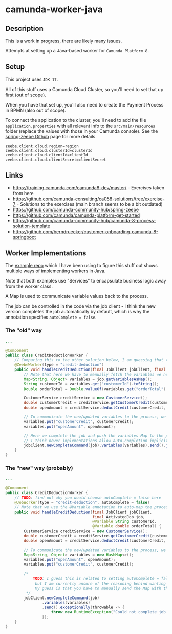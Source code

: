 # camunda-worker-java

## Description

This is a work in progress, there are likely many issues.

Attempts at setting up a Java-based worker for `Camunda Platform 8`.

## Setup

This project uses `JDK 17`.

All of this stuff uses a Camunda Cloud Cluster, so you'll need to set that up first (out of scope).

When you have that set up, you'll also need to create the Payment Process in BPMN (also out of scope).

To connect the application to the cluster, you'll need to add the file `application.properties` with all relevant info
to the `src/main/resources` folder (replace the values with those in your Camunda console).
See the [spring-zeebe Github](https://github.com/camunda-community-hub/spring-zeebe) page for more details.

```properties
zeebe.client.cloud.region=region
zeebe.client.cloud.clusterId=clusterId
zeebe.client.cloud.clientId=clientId
zeebe.client.cloud.clientSecret=clientSecret
```

## Links

- https://training.camunda.com/camunda8-dev/master/ - Exercises taken from here
- https://github.com/camunda-consulting/ca058-solutions/tree/exercise-7 - Solutions to the exercises (main branch seems
  to be a bit outdated)
- https://github.com/camunda-community-hub/spring-zeebe
- https://github.com/camunda/camunda-platform-get-started
- https://github.com/camunda-community-hub/camunda-8-process-solution-template
- https://github.com/berndruecker/customer-onboarding-camunda-8-springboot

## Worker Implementations

The [example repo](https://github.com/camunda-consulting/ca058-solutions) which I have been using to figure this stuff
out shows multiple ways of implementing workers in Java.

Note that both examples use "Services" to encapsulate business logic away from the worker class.

A Map is used to communicate variable values back to the process.

The job can be controlled in the code via the job client - I think the new version completes the job automatically by
default, which is why the annotation specifies `autoComplete = false`.

### The "old" way

```java
...

@Component
public class CreditDeductionWorker {
    // Comparing this to the other solution below, I am guessing that there was no auto-completion of jobs
    @ZeebeWorker(type = "credit-deduction")
    public void handleCreditDeduction(final JobClient jobClient, final ActivatedJob job) {
        // Note that here we have to manually fetch the variables we need
        Map<String, Object> variables = job.getVariablesAsMap();
        String customerId = variables.get("customerId").toString();
        Double orderTotal = Double.valueOf(variables.get("orderTotal").toString());

        CustomerService creditService = new CustomerService();
        double customerCredit = creditService.getCustomerCredit(customerId);
        double openAmount = creditService.deductCredit(customerCredit, orderTotal);

        // To communicate the new/updated variables to the process, we need to put them into the Map
        variables.put("customerCredit", customerCredit);
        variables.put("openAmount", openAmount);

        // Here we complete the job and push the variables Map to the process via the job client
        // I think newer implementations allow auto-completion implicitly, but don't quote me on that...
        jobClient.newCompleteCommand(job).variables(variables).send().join();
    }
}
```

### The "new" way (probably)

```java
...

@Component
public class CreditDeductionWorker {
    // TODO: find out why you would choose autoComplete = false here
    @JobWorker(type = "credit-deduction", autoComplete = false)
    // Note that we use the @Variable annotation to auto-map the process variables to the method parameters
    public void handleCreditDeduction(final JobClient jobClient,
                                      final ActivatedJob job,
                                      @Variable String customerId,
                                      @Variable double orderTotal) {
        CustomerService creditService = new CustomerService();
        double customerCredit = creditService.getCustomerCredit(customerId);
        double openAmount = creditService.deductCredit(customerCredit, orderTotal);

        // To communicate the new/updated variables to the process, we need to put them into the Map
        Map<String, Object> variables = new HashMap<>();
        variables.put("openAmount", openAmount);
        variables.put("customerCredit", customerCredit);
    
        /*
            TODO: I guess this is related to setting autoComplete = false in @JobWorker,
             but I am currently unsure of the reasoning behind wanting a manual job completion...
             My guess is that you have to manually send the Map with the variables?
         */
        jobClient.newCompleteCommand(job)
                .variables(variables)
                .send().exceptionally(throwable -> {
                    throw new RuntimeException("Could not complete job " + job, throwable);
                });
    }
}
```

